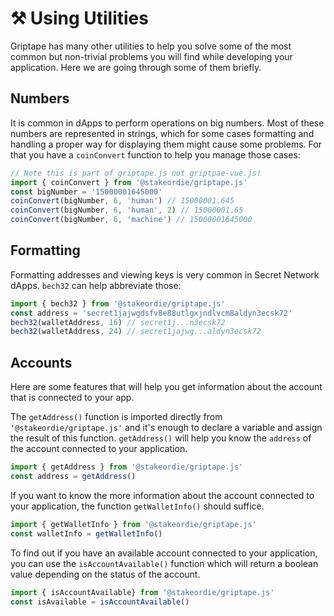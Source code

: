 # ⚒ Using Utilities

Griptape has many other utilities to help you solve some of the most common but non-trivial problems you will find while developing your application. Here we are going through some of them briefly.

## Numbers

It is common in dApps to perform operations on big numbers. Most of these numbers are represented in strings, which for some cases formatting and handling a proper way for displaying them might cause some problems. For that you have a `coinConvert` function to help you manage those cases:

```typescript
// Note this is part of griptape.js not griptpae-vue.js!
import { coinConvert } from '@stakeordie/griptape.js'
const bigNumber = '15000001645000'
coinConvert(bigNumber, 6, 'human') // 15000001.645
coinConvert(bigNumber, 6, 'human', 2) // 15000001.65
coinConvert(bigNumber, 6, 'machine') // 15000001645000
```

## Formatting

Formatting addresses and viewing keys is very common in Secret Network dApps. `bech32` can help abbreviate those:

```typescript
import { bech32 } from '@stakeordie/griptape.js'
const address = 'secret1jajwgdsfv8e88utlgxjndlvcm8aldyn3ecsk72'
bech32(walletAddress, 16) // secret1j...n3ecsk72
bech32(walletAddress, 24) // secret1jajwg...aldyn3ecsk72
```

## Accounts

Here are some features that will help you get information about the account that is connected to your app.

The `getAddress()` function is imported directly from `'@stakeordie/griptape.js'` and it's enough to declare a variable and assign the result of this function. `getAddress()` will help you know the `address` of the account connected to your application.

```javascript
import { getAddress } from '@stakeordie/griptape.js'
const address = getAddress()
```

If you want to know the more information about the account connected to your application, the function `getWalletInfo()` should suffice.

```javascript
import { getWalletInfo } from '@stakeordie/griptape.js'
const walletInfo = getWalletInfo()
```

To find out if you have an available account connected to your application, you can use the `isAccountAvailable()` function which will return a boolean value depending on the status of the account.

```javascript
import { isAccountAvailable} from '@stakeordie/griptape.js'
const isAvailable = isAccountAvailable()
```
